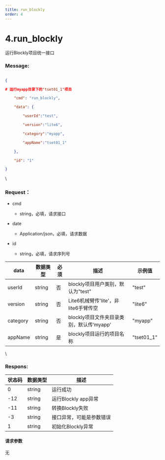 ```yaml
---
title: run_blockly
order: 4
---
```

# 4.run\_blockly



 



运行Blockly项目统一接口



### Message:  



```json

{

# 运行myapp目录下的"tset01_1"项目

    "cmd": "run_blockly",

    "data": {

        "userId":"test",

        "version":"lite6",

        "category":"myapp",

        "appName":"tset01_1"

    },

    "id": "1"

}

```



\





### Request：  



* cmd

  * string，必填，请求接口

* date

  * Application/json，必填，请求数据

* id

  * string，必填，请求序列号



| **data** | **数据类型** | **必须** | **描述**                      | **示例值**     |
| -------- | -------- | ------ | --------------------------- | ----------- |
| userId   | string   | 否      | blockly项目用户类别，默认为"test"     | "test"      |
| version  | string   | 否      | Lite6机械臂传'lite'，非lite6手臂传空  | "lite6"     |
| category | string   | 否      | blockly项目文件夹目录类别，默认传‘myapp’ | "myapp"     |
| appName  | string   | 是      | blockly项目运行的项目名称            | "tset01\_1" |



\





### Respons:  



| **状态码** | **数据类型** | **描述**          |
| ------- | -------- | --------------- |
| 0       | string   | 运行成功            |
| -12     | string   | 运行Blockly app异常 |
| -11     | string   | 转换Blockly失败     |
| -3      | string   | 接口异常，可能是参数错误    |
| 1       | string   | 初始化Blockly异常    |



#### 请求参数



无

